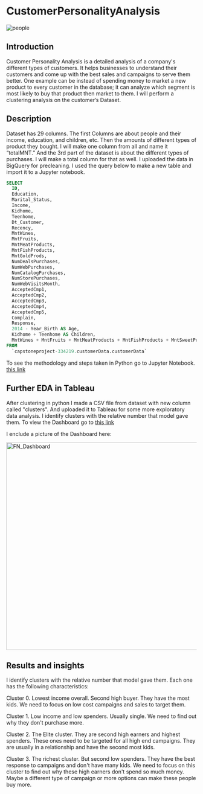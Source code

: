 # CustomerPersonalityAnalysis
![people](https://user-images.githubusercontent.com/59418722/145105266-8292c387-ade8-4921-aae4-d73b99b8074b.jpg)

## Introduction
Customer Personality Analysis is a detailed analysis of a company's different types of customers. It helps businesses to understand their customers and come up with the best sales and campaigns to serve them better. 
One example can be instead of spending money to market a new product to every customer in the database; it can analyze which segment is most likely to buy that product then market to them.
I will perform a clustering analysis on the customer’s Dataset. 
## Description
Dataset has 29 columns. The first Columns are about people and their income, education, and children, etc. Then the amounts of different types of product they bought. I will make one column from all and name it “totalMNT.”
And the 3rd part of the dataset is about the different types of purchases. I will make a total column for that as well. 
I uploaded the data in BigQuery for precleaning. I used the query below to make a new table and import it to a Jupyter notebook. 
``` Sql 
SELECT
  ID,
  Education,
  Marital_Status,
  Income,
  Kidhome,
  Teenhome,
  Dt_Customer,
  Recency,
  MntWines,
  MntFruits,
  MntMeatProducts,
  MntFishProducts,
  MntGoldProds,
  NumDealsPurchases,
  NumWebPurchases,
  NumCatalogPurchases,
  NumStorePurchases,
  NumWebVisitsMonth,
  AcceptedCmp1,
  AcceptedCmp2,
  AcceptedCmp3,
  AcceptedCmp4,
  AcceptedCmp5,
  Complain,
  Response,
  2014 - Year_Birth AS Age,
  Kidhome + Teenhome AS Children,
  MntWines + MntFruits + MntMeatProducts + MntFishProducts + MntSweetProducts + MntGoldProds AS totalMnt
FROM
  `capstoneproject-334219.customerData.customerData`
  ```
To see the methodology and steps taken in Python go to Jupyter Notebook.
[this link](https://github.com/FaranakNehzati/CustomerPersonalityAnalysis/blob/main/FN_capstone.ipynb)

## Further EDA in Tableau

After clustering in python I made a CSV file from dataset with new column called "clusters". And uploaded it to Tableau for some more exploratory data analysis.
I identify clusters with the relative number that model gave them. To view the Dashboard go to [this link](https://public.tableau.com/views/FN_customerAnalysis/Dashboard1?:language=en-US&:display_count=n&:origin=viz_share_link)

I enclude a picture of the Dashboard here:

<img width="550" alt="FN_Dashboard" src="https://user-images.githubusercontent.com/59418722/145108352-9022778a-5278-4984-9aad-feba60bd58b3.png">

## Results and insights
I identify clusters with the relative number that model gave them. Each one has the following characteristics:

Cluster 0. Lowest income overall. Second high buyer. They have the most kids. We need to focus on low cost campaigns and sales to target them.

Cluster 1. Low income and low spenders. Usually single. We need to find out why they don't purchase more.

Cluster 2. The Elite cluster. They are second high earners and highest spenders. These ones need to be targeted for all high end campaigns. They are usually in a relationship and have the second most kids.

Cluster 3. The richest cluster. But second low spenders. They have the best response to campaigns and don't have many kids. We need to focus on this cluster to find out why these high earners don't spend so much money. Maybe a different type of campaign or more options can make these people buy more.







